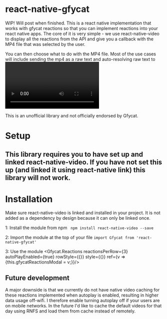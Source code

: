 # react-native-gfycat
WIP! Will post when finished. This is a react native implementation that works with gfycat reactions so that you can implement reactions into your react native apps. The core of it is very simple - we use react-native-video to display all the reactions from the API and give you a callback with the MP4 file that was selected by the user.

You can then choose what to do with the MP4 file. Most of the use cases will include sending the mp4 as a raw text and auto-resolving raw text to <Video> elements on the receiving side.

This is an unofficial library and not officially endorsed by Gfycat.

# Setup

## This library requires you to have set up and linked react-native-video. If you have not set this up (and linked it using react-native link) this library will not work.

# Installation

Make sure react-native-video is linked and installed in your project. It is not added as a dependency by design because it can only be linked once.

1: Install the module from npm
``` npm install react-native-video --save```

2: Import the module at the top of your file
```import Gfycat from 'react-native-gfycat'```

3: Use the module
<Gfycat.Reactions
reactionsPerRow={3}
autoPlayEnabled={true}
rowStyle={{}}
style={{}}
ref={v => {this.gfycatReactionsModal = v;}}/>


## Future development
A major downside is that we currently do not have native video caching for these reactions implemented when autoplay is enabled, resulting in higher data usage off-wifi. I therefore enable turning autoplay off if your users are on mobile networks.  In the future I'd like to cache the default videos for that day using RNFS and load them from cache instead of remotely.



